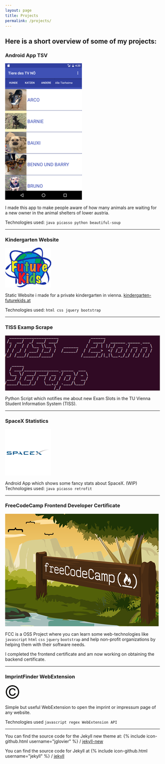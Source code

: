 ```yaml
---
layout: page
title: Projects
permalink: /projects/
---
```

## Here is a short overview of some of my projects:

### Android App TSV
![Android App TSV](/images/tsv.png)

I made this app to make people aware of how many animals are
waiting for a new owner in the animal shelters of lower austria.

Technologies used: `java picasso python beautiful-soup `


---


### Kindergarten Website
![Kindergarten Future Kids](/images/futurekids.jpg)

Static Website i made for a private kindergarten in vienna. [kindergarten-futurekids.at](http://www.kindergarten-futurekids.at)

Technologies used: `html css jquery bootstrap`


---


### TISS Examp Scrape
![TISS Exam Scrape](/images/tiss_scrape.png)

Python Script which notifies me about new Exam Slots in the TU Vienna Student Information System (TISS).

---

### SpaceX Statistics
![SpaceX](/images/spacex.png)

Android App which shows some fancy stats about SpaceX. (WIP)
Technologies used: `java picasso retrofit`

---

### FreeCodeCamp Frontend Developer Certificate
![FCC](/images/fcc.png)

FCC is a OSS Project where you can learn some web-technologies like `javascript` `html` `css` `jquery` `bootstrap`
and help non-profit organizations by helping them with their software needs.

I completed the frontend certificate and am now working on obtaining the backend certificate.


---

### ImprintFinder WebExtension

![imprint finder](/images/copyright.jpeg)

Simple but useful WebExtension to open the imprint or impressum page of any website.

Technologies used `javascript regex WebExtension API`

---



You can find the source code for the Jekyll new theme at:
{% include icon-github.html username="jglovier" %} /
[jekyll-new](https://github.com/jglovier/jekyll-new)

You can find the source code for Jekyll at
{% include icon-github.html username="jekyll" %} /
[jekyll](https://github.com/jekyll/jekyll)
